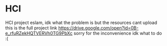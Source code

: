 # HCI
HCI project
eslam,
idk what the problem is but the resources cant upload this is the full project link 
https://drive.google.com/open?id=0B-e_rfuRZekHQTVERVh0TG9PbXc 
sorry for the inconvenience idk what to do :(  
